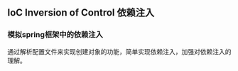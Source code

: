 <h2>IoC Inversion of Control 依赖注入</h2>
<h3>模拟spring框架中的依赖注入</h3>
<p>通过解析配置文件来实现创建对象的功能，简单实现依赖注入，加强对依赖注入的理解。</p>
